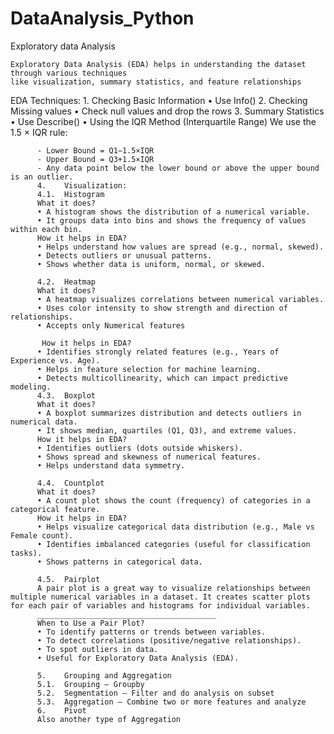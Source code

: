 # DataAnalysis_Python
Exploratory data Analysis

    Exploratory Data Analysis (EDA) helps in understanding the dataset through various techniques 
    like visualization, summary statistics, and feature relationships
    
   EDA Techniques:
          1.	Checking Basic Information
          •	Use Info()
          2.	Checking Missing values
          •	Check null values and drop the rows
          3.	Summary Statistics
          •	Use Describe()
          •	Using the IQR Method (Interquartile Range)
          We use the 1.5 × IQR rule:
          
          - Lower Bound = Q1−1.5×IQR
          - Upper Bound = Q3+1.5×IQR
          - Any data point below the lower bound or above the upper bound is an outlier.
          4.	Visualization:
          4.1.	Histogram
          What it does?
          •	A histogram shows the distribution of a numerical variable.
          •	It groups data into bins and shows the frequency of values within each bin.
          How it helps in EDA?
          •	Helps understand how values are spread (e.g., normal, skewed).
          •	Detects outliers or unusual patterns.
          •	Shows whether data is uniform, normal, or skewed.
          
          4.2.	Heatmap
          What it does?
          •	A heatmap visualizes correlations between numerical variables.
          •	Uses color intensity to show strength and direction of relationships.
          •	Accepts only Numerical features
           	
           How it helps in EDA?
          •	Identifies strongly related features (e.g., Years of Experience vs. Age).
          •	Helps in feature selection for machine learning.
          •	Detects multicollinearity, which can impact predictive modeling.
          4.3.	Boxplot
          What it does?
          •	A boxplot summarizes distribution and detects outliers in numerical data.
          •	It shows median, quartiles (Q1, Q3), and extreme values.
          How it helps in EDA?
          •	Identifies outliers (dots outside whiskers).
          •	Shows spread and skewness of numerical features.
          •	Helps understand data symmetry.
          
          4.4.	Countplot
          What it does?
          •	A count plot shows the count (frequency) of categories in a categorical feature.
          How it helps in EDA?
          •	Helps visualize categorical data distribution (e.g., Male vs Female count).
          •	Identifies imbalanced categories (useful for classification tasks).
          •	Shows patterns in categorical data.
          
          4.5.	Pairplot
          A pair plot is a great way to visualize relationships between multiple numerical variables in a dataset. It creates scatter plots for each pair of variables and histograms for individual variables.
          ________________________________________
          When to Use a Pair Plot?
          •	To identify patterns or trends between variables.
          •	To detect correlations (positive/negative relationships).
          •	To spot outliers in data.
          •	Useful for Exploratory Data Analysis (EDA).
          
          5.	Grouping and Aggregation
          5.1.	Grouping – Groupby 
          5.2.	Segmentation – Filter and do analysis on subset
          5.3.	Aggregation – Combine two or more features and analyze
          6.	Pivot
          Also another type of Aggregation

